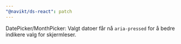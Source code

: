 ```yaml
---
"@navikt/ds-react": patch
---
```


DatePicker/MonthPicker: Valgt datoer får nå `aria-pressed` for å bedre indikere valg for skjermleser.
